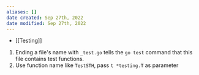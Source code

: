 ```yaml
---
aliases: []
date created: Sep 27th, 2022
date modified: Sep 27th, 2022
---
```

- [[Testing]]  
1. Ending a file's name with `_test.go` tells the `go test` command that this file contains test functions.
2. Use function name like `TestSTH`, pass `t *testing.T` as parameter